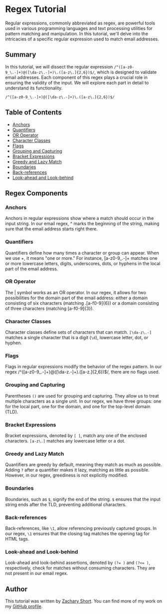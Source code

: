 # Regex Tutorial

Regular expressions, commonly abbreviated as regex, are powerful tools used in various programming languages and text processing utilities for pattern matching and manipulation. In this tutorial, we'll delve into the intricacies of a specific regular expression used to match email addresses.

## Summary

In this tutorial, we will dissect the regular expression `/^([a-z0-9_\.-]+)@([\da-z\.-]+)\.([a-z\.]{2,6})$/`, which is designed to validate email addresses. Each component of this regex plays a crucial role in ensuring the validity of the input. We will explore each part in detail to understand its functionality.

```regex
/^([a-z0-9_\.-]+)@([\da-z\.-]+)\.([a-z\.]{2,6})$/
```

## Table of Contents

- [Anchors](#anchors)
- [Quantifiers](#quantifiers)
- [OR Operator](#or-operator)
- [Character Classes](#character-classes)
- [Flags](#flags)
- [Grouping and Capturing](#grouping-and-capturing)
- [Bracket Expressions](#bracket-expressions)
- [Greedy and Lazy Match](#greedy-and-lazy-match)
- [Boundaries](#boundaries)
- [Back-references](#back-references)
- [Look-ahead and Look-behind](#look-ahead-and-look-behind)

## Regex Components

### Anchors
Anchors in regular expressions show where a match should occur in the input string. In our email regex, ^ marks the beginning of the string, making sure that the email address starts right there.

### Quantifiers
Quantifiers define how many times a character or group can appear. When we use +, it means "one or more." For instance, [a-z0-9_\.-]+ matches one or more lowercase letters, digits, underscores, dots, or hyphens in the local part of the email address.

### OR Operator
The | symbol works as an OR operator. In our regex, it allows for two possibilities for the domain part of the email address: either a domain consisting of six characters (matching .[a-f0-9]{6}) or a domain consisting of three characters (matching [a-f0-9]{3}).

### Character Classes
Character classes define sets of characters that can match. `[\da-z\.-]` matches a single character that is a digit (`\d`), lowercase letter, dot, or hyphen.

### Flags
Flags in regular expressions modify the behavior of the regex pattern. In our regex /^([a-z0-9_\.-]+)@([\da-z\.-]+)\.([a-z\.]{2,6})$/, there are no flags used.

### Grouping and Capturing
Parentheses `()` are used for grouping and capturing. They allow us to treat multiple characters as a single unit. In our regex, we have three groups: one for the local part, one for the domain, and one for the top-level domain (TLD).

### Bracket Expressions
Bracket expressions, denoted by `[ ]`, match any one of the enclosed characters. `[a-z\.]` matches any lowercase letter or a dot.

### Greedy and Lazy Match
Quantifiers are greedy by default, meaning they match as much as possible. Adding `?` after a quantifier makes it lazy, matching as little as possible. However, in our regex, greediness is not explicitly modified.

### Boundaries
Boundaries, such as `$`, signify the end of the string. `$` ensures that the input string ends after the TLD, preventing additional characters.

### Back-references
Back-references, like `\1`, allow referencing previously captured groups. In our regex, `\1` ensures that the closing tag matches the opening tag for HTML tags.

### Look-ahead and Look-behind
Look-ahead and look-behind assertions, denoted by `(?= )` and `(?<= )`, respectively, check for matches without consuming characters. They are not present in our email regex.

## Author

This tutorial was written by [Zachary Short](https://github.com/zachmshort). You can find more of my work on my [GitHub profile](https://github.com/zachmshort).
